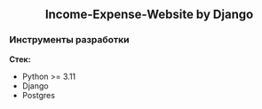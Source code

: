 <h2 align="center">Income-Expense-Website by Django</h2>

### Инструменты разработки

**Стек:**

- Python >= 3.11
- Django
- Postgres
